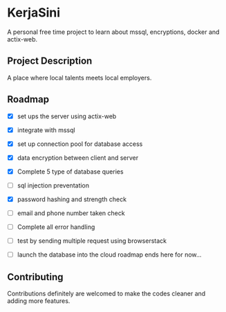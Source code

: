 
# KerjaSini

A personal free time project to learn about mssql, encryptions, 
docker and actix-web. 




## Project Description
A place where local talents meets local employers. 


## Roadmap

- [x] set ups the server using actix-web
- [x] integrate with mssql
- [x] set up connection pool for database access 
- [x] data encryption between client and server
- [x] Complete 5 type of database queries
- [ ] sql injection preventation
- [x] password hashing and strength check
- [ ] email and phone number taken check
- [ ] Complete all error handling
- [ ] test by sending multiple request using browserstack
- [ ] launch the database into the cloud
roadmap ends here for now... 




## Contributing

Contributions definitely are welcomed to make the codes cleaner
and adding more features.


